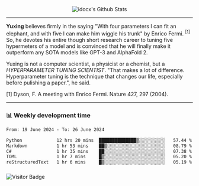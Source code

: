 <div align="center">
    <img align="center" src="https://github-readme-stats.vercel.app/api?username=idocx&show_icons=true&count_private=true&hide_border=true" alt="idocx's Github Stats"></img>
</div>

---

**Yuxing** believes firmly in the saying "With four parameters I can fit an elephant, and with five I can make him wiggle his trunk" by Enrico Fermi. <sup>[1]</sup> So, he devotes his entire though short research career to tuning five hypermeters of a model and is convinced that he will finally make it outperform any SOTA models like GPT-3 and AlphaFold 2.

Yuxing is not a computer scientist, a physicist or a chemist, but a *HYPERPARAMETER TUNING SCIENTIST*. "That makes a lot of difference. Hyperparameter tuning is the technique that changes our life, especially before pulishing a paper.", he said.

[1] Dyson, F. A meeting with Enrico Fermi. Nature 427, 297 (2004).


---

### 📊 Weekly development time
<!--START_SECTION:waka-->

```txt
From: 19 June 2024 - To: 26 June 2024

Python             12 hrs 20 mins  ██████████████▒░░░░░░░░░░   57.44 %
Markdown           1 hr 53 mins    ██▒░░░░░░░░░░░░░░░░░░░░░░   08.79 %
C#                 1 hr 35 mins    ██░░░░░░░░░░░░░░░░░░░░░░░   07.38 %
TOML               1 hr 7 mins     █▒░░░░░░░░░░░░░░░░░░░░░░░   05.20 %
reStructuredText   1 hr 6 mins     █▒░░░░░░░░░░░░░░░░░░░░░░░   05.19 %
```

<!--END_SECTION:waka-->

### 

![Visitor Badge](https://visitor-badge.laobi.icu/badge?page_id=idocx.idocx)